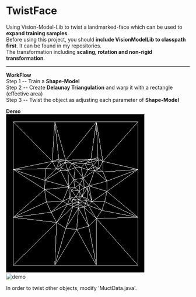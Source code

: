 # TwistFace  
Using Vision-Model-Lib to twist a landmarked-face which can be used to __expand training samples__.  
Before using this project, you should __include VisionModelLib to classpath first__. It can be found in my repositories.  
The transformation including __scaling, rotation and non-rigid transformation__.   

----  
  
__WorkFlow__  
Step 1 -- Train a __Shape-Model__  
Step 2 -- Create __Delaunay Triangulation__  and warp it with a rectangle (effective area)  
Step 3 -- Twist the object as adjusting each parameter of __Shape-Model__  
  
__Demo__  
![demo_delaunay](https://github.com/htkseason/TwistFace/blob/master/demos/demo1.jpg)    
![demo](https://github.com/htkseason/TwistFace/blob/master/demos/demo2.jpg)  
  
In order to twist other objects, modify 'MuctData.java'.
